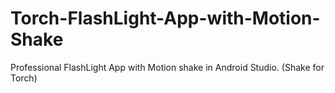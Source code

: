 # Torch-FlashLight-App-with-Motion-Shake
Professional FlashLight App with Motion shake in Android Studio. (Shake for Torch)
